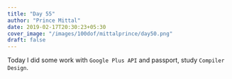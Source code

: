 ```yaml
---
title: "Day 55"
author: "Prince Mittal"
date: 2019-02-17T20:30:23+05:30
cover_image: "/images/100dof/mittalprince/day50.png"
draft: false
---
```


Today I did some work with `Google Plus API` and passport, study `Compiler Design`.